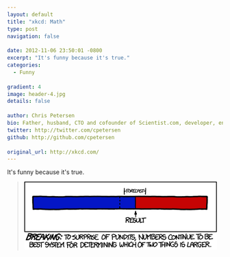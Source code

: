 ```yaml
---
layout: default
title: "xkcd: Math"
type: post
navigation: false

date: 2012-11-06 23:50:01 -0800
excerpt: "It's funny because it's true."
categories:
  - Funny

gradient: 4
image: header-4.jpg
details: false

author: Chris Petersen
bio: Father, husband, CTO and cofounder of Scientist.com, developer, entrepreneur and technologist.
twitter: http://twitter.com/cpetersen
github: http://github.com/cpetersen

original_url: http://xkcd.com/
---
```



It's funny because it's true.

 >   ![Math](/assets/import/6f4084c71619183902a9ed07bb4a88a8.png)  

